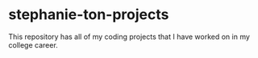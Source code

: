 # stephanie-ton-projects

This repository has all of my coding projects that I have worked on in my college career.